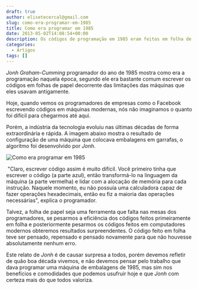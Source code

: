 ```yaml
---
draft: true
author: elisetecercal@gmail.com
slug: como-era-programar-em-1985
title: Como era programar em 1985
date: 2013-05-02T14:08:54+00:00
description: Os códigos de programação em 1985 eram feitos em folha de papel é o que nos mostra Jonh Graham-Cumming programador da época.
categories:
  - Artigos
tags: []
---
```


_Jonh Graham-Cumming_ programador do ano de 1985 mostra como era a programação naquela época, segundo ele era bastante comum escrever os códigos em folhas de papel decorrente das limitações das máquinas que eles usavam antigamente.

Hoje, quando vemos os programadores de empresas como o Facebook escrevendo códigos em máquinas modernas, nós não imaginamos o quanto foi difícil para chegarmos até aqui.

Porém, a indústria da tecnologia evoluiu nas últimas décadas de forma extraordinária e rápida. A imagem abaixo mostra o resultado de configuração de uma máquina que colocava embalagens em garrafas, o algoritmo foi desenvolvido por _Jonh_.

![Como era programar em 1985](http://sistemas.cekurte.com/wp-content/uploads/2013/05/código2-744x1024.jpg "Como era programar em 1985")

 "Claro, escrever código assim é muito difícil. Você primeiro tinha que escrever o código (a parte azul), então transformá-lo na linguagem da máquina (a parte vermelha) e lidar com a alocação de memória para cada instrução. Naquele momento, eu não possuía uma calculadora capaz de fazer operações hexadecimais, então eu fiz a maioria das operações necessárias", explica o programador.

Talvez, a folha de papel seja uma ferramenta que falta nas mesas dos programadores, se pesarmos a eficiência dos códigos feitos primeiramente em folha e posteriormente pesarmos os códigos feitos em computadores modernos obteremos resultados surpreendentes. O código feito em folha teve ser pensado, repensado e pensado novamente para que não houvesse absolutamente nenhum erro.

Este relato de _Jonh_ é de causar surpresa a todos, porém devemos refletir de quão boa década vivemos, e não devemos pensar pelo trabalho que dava programar uma máquina de embalagens de 1985, mas sim nos benefícios e comodidades que podemos usufruir hoje e que _Jonh_ com certeza mais do que todos valoriza.
